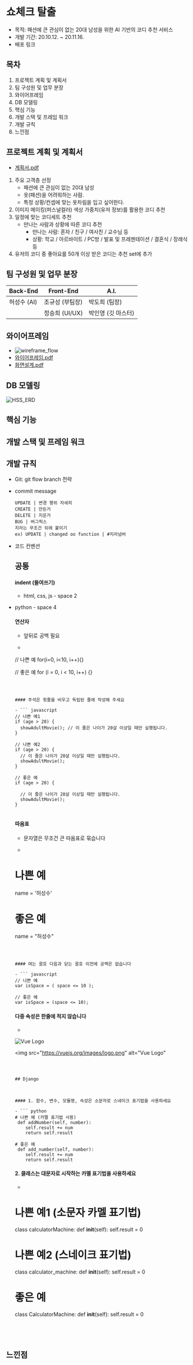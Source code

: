 # 쇼체크 탈출

- 목적: 패션에 큰 관심이 없는 20대 남성을 위한 AI 기반의 코디 추천 서비스
- 개발 기간: 20.10.12. ~ 20.11.16.
- 배포 링크



## 목차

1. 프로젝트 계획 및 계획서
2. 팀 구성원 및 업무 분장
3. 와이어프레임
4. DB 모델링
5. 핵심 기능
6. 개발 스택 및 프레임 워크
7. 개발 규칙
8. 느낀점



## 프로젝트 계획 및 계획서

- [계획서.pdf](doc/계획서.pdf) 

1. 주요 고객층 선정 
   - 패션에 큰 관심이 없는 20대 남성
   - 옷(패션)을 어려워하는 사람.
   - 특정 상황/컨셉에 맞는 옷차림을 입고 싶어한다.
2. 이미지 메이킹(퍼스널컬러) 색상 가중치(유저 정보)를 활용한 코디 추천
3. 일정에 맞는 코디세트 추천
   - 만나는 사람과 상황에 따른 코디 추천
     - 만나는 사람: 혼자 / 친구 / 여사친 / 교수님 등
     - 상황: 학교 / 아르바이트 / PC방 / 발표 및 프레젠테이션 /  결혼식 / 장례식 등
4. 유저의 코디 중 좋아요를 50개 이상 받은 코디는 추천 set에 추가



## 팀 구성원 및 업무 분장

| Back-End    | Front-End       | A.I.               |
| ----------- | --------------- | ------------------ |
| 허성수 (AI) | 조규성 (부팀장) | 박도희 (팀장)      |
|             | 정승희 (UI/UX)  | 박인영 (깃 마스터) |



## 와이어프레임

- ![wireframe_flow](doc/wireframe_flow.png)
- [와이어프레임.pdf](doc/와이어프레임.pdf) 
- [화면설계.pdf](doc/화면설계.pdf) 



## DB 모델링

![HSS_ERD](doc/HSS_ERD.png)



## 핵심 기능



## 개발 스택 및 프레임 워크



## 개발 규칙

- Git: git flow branch 전략

- commit message

  ```
  UPDATE | 변경 행위 자세히 
  CREATE | 만든거
  DELETE | 지운거
  BUG | 버그픽스
  지라는 무조건 뒤에 붙이기
  ex) UPDATE | changed oo function | #지라넘버
  ```

- 코드 컨벤션

  ## 공통

  #### indent (들여쓰기)

  - html, css, js - space 2
- python - space 4
  
  

  #### 연산자

  - 앞뒤로 공백 필요

  - ``` javascript
  // 나쁜 예
    for(i=0, i<10, i++){}
    
    // 좋은 예
    for (i = 0, i < 10, i++) {}
    
    ```
  
  

  #### 주석은 윗줄을 비우고 독립된 줄에 작성해 주세요

  - ``` javascript
  // 나쁜 예1
    if (age > 20) {
      showAdultMovie(); // 이 줄은 나이가 20살 이상일 때만 실행됩니다.
    }
    
    // 나쁜 예2
    if (age > 20) {
      // 이 줄은 나이가 20살 이상일 때만 실행됩니다.
      showAdultMovie();
    }
    
    // 좋은 예
    if (age > 20) {
        
      // 이 줄은 나이가 20살 이상일 때만 실행됩니다.
      showAdultMovie();
    }
    
    
    ```
  
  

  #### 따옴표

  - 문자열은 무조건 큰 따옴표로 묶습니다

  - ``` python
  # 나쁜 예
    name = '허성수'
    
    # 좋은 예
    name = "허성수"
    ```
  
  

  #### 여는 괄호 다음과 닫는 괄호 이전에 공백은 없습니다

  - ``` javascript
  // 나쁜 예
    var isSpace = ( space <= 10 );
    
    // 좋은 예
    var isSpace = (space <= 10);
    ```
  
  

  #### 다중 속성은 한줄에 적지 않습니다

  - ``` html
  <!-- 나쁜 예 -->
    <img src="https://vuejs.org/images/logo.png" alt="Vue Logo">
    <MyComponent foo="a" bar="b" baz="c"/>
    
    <!-- 좋은 예 -->
    <img
      src="https://vuejs.org/images/logo.png"
      alt="Vue Logo"
    >
    <MyComponent
      foo="a"
      bar="b"
      baz="c"
    />
    ```
  
  

  ## Django

  

  #### 1. 함수, 변수, 모듈명, 속성은 소문자로 스네이크 표기법을 사용하세요

  - ``` python
  # 나쁜 예 (카멜 표기법 사용)
     def addNumber(self, number):
        self.result += num
        return self.result 
    
    # 좋은 예
     def add_number(self, number):
        self.result += num
        return self.result 
    ```
  
  

  #### 2. 클래스는 대문자로 시작하는 카멜 표기법을 사용하세요

  - ``` python
  # 나쁜 예1 (소문자 카멜 표기법)
    class calculatorMachine:
     def __init__(self):
        self.result = 0
        
    # 나쁜 예2 (스네이크 표기법)
    class calculator_machine:
     def __init__(self):
        self.result = 0
    
    # 좋은 예
    class CalculatorMachine:
     def __init__(self):
        self.result = 0
    ```
  
  


## 느낀점



